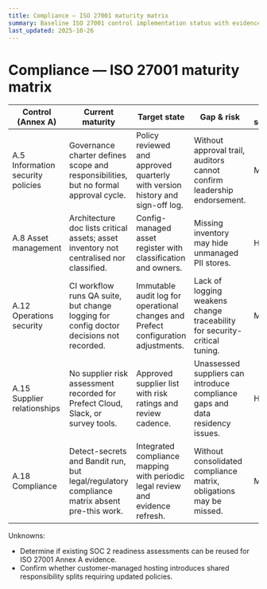 ```yaml
---
title: Compliance — ISO 27001 maturity matrix
summary: Baseline ISO 27001 control implementation status with evidence links, owners, and remediation hooks.
last_updated: 2025-10-26
---
```


# Compliance — ISO 27001 maturity matrix

| Control (Annex A)                 | Current maturity                                                                            | Target state                                                                       | Gap & risk                                                                    | Risk severity | Evidence                                                                                                                                                      | Control owner          | Remediation                                                                                     |
| --------------------------------- | ------------------------------------------------------------------------------------------- | ---------------------------------------------------------------------------------- | ----------------------------------------------------------------------------- | ------------- | ------------------------------------------------------------------------------------------------------------------------------------------------------------- | ---------------------- | ----------------------------------------------------------------------------------------------- |
| A.5 Information security policies | Governance charter defines scope and responsibilities, but no formal approval cycle.        | Policy reviewed and approved quarterly with version history and sign-off log.      | Without approval trail, auditors cannot confirm leadership endorsement.       | Medium        | [`docs/governance/project-charter.md`](../../governance/project-charter.md).                                                                                  | Leadership             | [Backlog: ISO27001-001](../remediation-backlog.md#iso27001-001-establish-policy-approval-cycle) |
| A.8 Asset management              | Architecture doc lists critical assets; asset inventory not centralised nor classified.     | Config-managed asset register with classification and owners.                      | Missing inventory may hide unmanaged PII stores.                              | High          | [`docs/explanations/architecture.md`](../../explanations/architecture.md); asset register to live under `data/inventory/asset-register.yaml`.                 | Security & Platform    | [Backlog: ISO27001-002](../remediation-backlog.md#iso27001-002-build-asset-register)            |
| A.12 Operations security          | CI workflow runs QA suite, but change logging for config doctor decisions not recorded.     | Immutable audit log for operational changes and Prefect configuration adjustments. | Lack of logging weakens change traceability for security-critical tuning.     | Medium        | [`.github/workflows/process-data.yml`](../../../.github/workflows/process-data.yml); [`src/hotpass/config_doctor.py`](../../../src/hotpass/config_doctor.py). | Engineering            | [Backlog: ISO27001-003](../remediation-backlog.md#iso27001-003-extend-ops-logging)              |
| A.15 Supplier relationships       | No supplier risk assessment recorded for Prefect Cloud, Slack, or survey tools.             | Approved supplier list with risk ratings and review cadence.                       | Unassessed suppliers can introduce compliance gaps and data residency issues. | High          | [`docs/metrics/metrics-plan.md`](../../metrics/metrics-plan.md) assumptions; supplier register to be documented at `docs/governance/supplier-register.md`.    | Procurement & Security | [Backlog: ISO27001-004](../remediation-backlog.md#iso27001-004-define-supplier-risk-register)   |
| A.18 Compliance                   | Detect-secrets and Bandit run, but legal/regulatory compliance matrix absent pre-this work. | Integrated compliance mapping with periodic legal review and evidence refresh.     | Without consolidated compliance matrix, obligations may be missed.            | Medium        | This document set; QA command history in `Next_Steps.md`.                                                                                                     | Compliance             | [Backlog: ISO27001-005](../remediation-backlog.md#iso27001-005-schedule-legal-reviews)          |

Unknowns:

- Determine if existing SOC 2 readiness assessments can be reused for ISO 27001 Annex A evidence.
- Confirm whether customer-managed hosting introduces shared responsibility splits requiring updated policies.
